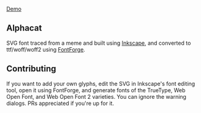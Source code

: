 [Demo](https://fordi.github.io/alphacat)

Alphacat
--------

SVG font traced from a meme and built using [Inkscape](https://inkscape.en.softonic.com/), and converted to ttf/woff/woff2 using [FontForge](https://fontforge.org/en-US/).


Contributing
------------

If you want to add your own glyphs, edit the SVG in Inkscape's font editing tool, open it using FontForge, and generate fonts of the TrueType, Web Open Font, and Web Open Font 2 varieties.  You can ignore the warning dialogs.  PRs appreciated if you're up for it.